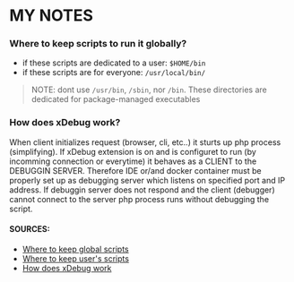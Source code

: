 # MY NOTES

### Where to keep scripts to run it globally?
 - if these scripts are dedicated to a user: `$HOME/bin`
 - if these scripts are for everyone: `/usr/local/bin/`
 > NOTE: dont use `/usr/bin`, `/sbin`, nor `/bin`. These directories are dedicated for package-managed executables

### How does xDebug work?
When client initializes request (browser, cli, etc..) it sturts up php process (simplifying). If xDebug extension is on and is configuret to run (by incomming connection or everytime) it behaves as a CLIENT to the DEBUGGIN SERVER. Therefore IDE or/and docker container must be properly set up as debugging server which listens on specified port and IP address. If debuggin server does not respond and the client (debugger) cannot connect to the server php process runs without debugging the script.

 #### SOURCES:
 - [Where to keep global scripts](https://askubuntu.com/questions/465109/where-should-i-put-my-script-so-that-i-can-run-it-by-a-direct-command)
 - [Where to keep user's scripts](https://askubuntu.com/questions/465109/where-should-i-put-my-script-so-that-i-can-run-it-by-a-direct-command/465113#465113)
 - [How does xDebug work](https://xdebug.org/docs/all#communication)